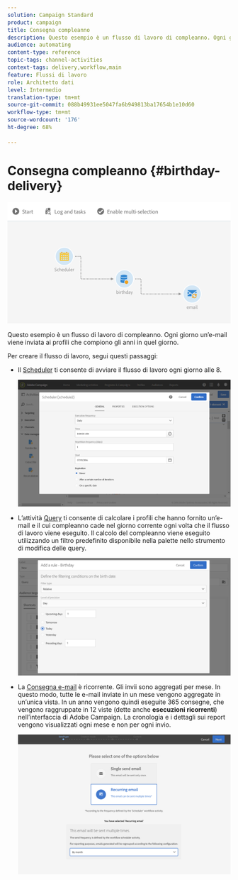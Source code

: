 ```yaml
---
solution: Campaign Standard
product: campaign
title: Consegna compleanno
description: Questo esempio è un flusso di lavoro di compleanno. Ogni giorno un’e-mail viene inviata ai profili che compiono gli anni in quel giorno.
audience: automating
content-type: reference
topic-tags: channel-activities
context-tags: delivery,workflow,main
feature: Flussi di lavoro
role: Architetto dati
level: Intermedio
translation-type: tm+mt
source-git-commit: 088b49931ee5047fa6b949813ba17654b1e10d60
workflow-type: tm+mt
source-wordcount: '176'
ht-degree: 68%

---
```



# Consegna compleanno {#birthday-delivery}

![](assets/wkf_delivery_example_1.png)

Questo esempio è un flusso di lavoro di compleanno. Ogni giorno un’e-mail viene inviata ai profili che compiono gli anni in quel giorno.

Per creare il flusso di lavoro, segui questi passaggi:

* Il [Scheduler](../../automating/using/scheduler.md) ti consente di avviare il flusso di lavoro ogni giorno alle 8.

   ![](assets/wkf_delivery_example_2.png)

* L’attività [Query](../../automating/using/query.md) ti consente di calcolare i profili che hanno fornito un’e-mail e il cui compleanno cade nel giorno corrente ogni volta che il flusso di lavoro viene eseguito. Il calcolo del compleanno viene eseguito utilizzando un filtro predefinito disponibile nella palette nello strumento di modifica delle query.

   ![](assets/wkf_delivery_example_3.png)

* La [Consegna e-mail](../../automating/using/email-delivery.md) è ricorrente. Gli invii sono aggregati per mese. In questo modo, tutte le e-mail inviate in un mese vengono aggregate in un’unica vista. In un anno vengono quindi eseguite 365 consegne, che vengono raggruppate in 12 viste (dette anche **esecuzioni ricorrenti**) nell’interfaccia di Adobe Campaign. La cronologia e i dettagli sui report vengono visualizzati ogni mese e non per ogni invio.

   ![](assets/wkf_delivery_example_4.png)
